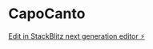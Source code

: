 # CapoCanto

[Edit in StackBlitz next generation editor ⚡️](https://stackblitz.com/~/github.com/Freuby/CapoCanto)